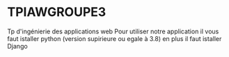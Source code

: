 # TPIAWGROUPE3
Tp d'ingénierie des applications web
Pour utiliser notre application il vous faut istaller python (version supirieure ou egale à 3.8) en plus il faut istaller Django

